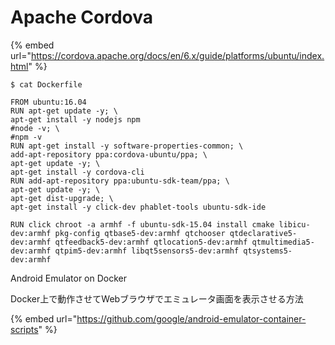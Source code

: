# Apache Cordova



{% embed url="https://cordova.apache.org/docs/en/6.x/guide/platforms/ubuntu/index.html" %}

```text
$ cat Dockerfile

FROM ubuntu:16.04
RUN apt-get update -y; \
apt-get install -y nodejs npm
#node -v; \
#npm -v
RUN apt-get install -y software-properties-common; \
add-apt-repository ppa:cordova-ubuntu/ppa; \
apt-get update -y; \
apt-get install -y cordova-cli
RUN add-apt-repository ppa:ubuntu-sdk-team/ppa; \
apt-get update -y; \
apt-get dist-upgrade; \
apt-get install -y click-dev phablet-tools ubuntu-sdk-ide

RUN click chroot -a armhf -f ubuntu-sdk-15.04 install cmake libicu-dev:armhf pkg-config qtbase5-dev:armhf qtchooser qtdeclarative5-dev:armhf qtfeedback5-dev:armhf qtlocation5-dev:armhf qtmultimedia5-dev:armhf qtpim5-dev:armhf libqt5sensors5-dev:armhf qtsystems5-dev:armhf

```





Android Emulator on Docker

Docker上で動作させてWebブラウザでエミュレータ画面を表示させる方法

{% embed url="https://github.com/google/android-emulator-container-scripts" %}



